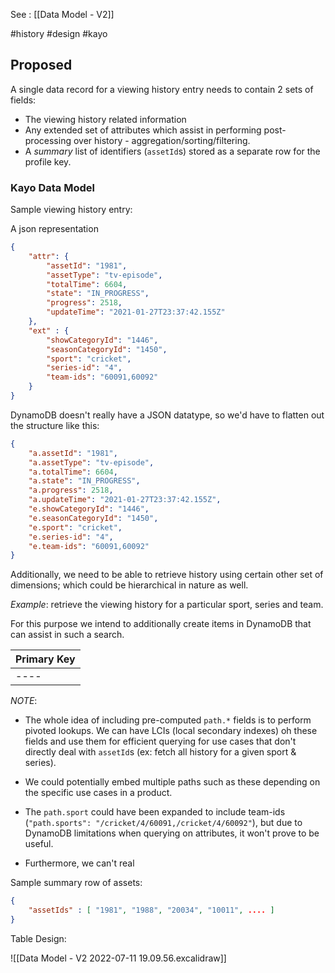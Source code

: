 See : [[Data Model - V2]]

#history #design #kayo 

## Proposed

A single data record for a viewing history entry needs to contain 2 sets of fields:
- The viewing history related information
- Any extended set of attributes which assist in performing post-processing over history - aggregation/sorting/filtering.
- A _summary_ list of identifiers (`assetId`s) stored as a separate row for the profile key.

### Kayo Data Model

Sample viewing history entry:

A json representation

```json
{
	"attr": {
		"assetId": "1981",    
		"assetType": "tv-episode",
		"totalTime": 6604,
		"state": "IN_PROGRESS",
		"progress": 2518,
		"updateTime": "2021-01-27T23:37:42.155Z"
	},
	"ext" : {
		"showCategoryId": "1446",
		"seasonCategoryId": "1450",
		"sport": "cricket",
		"series-id": "4",
		"team-ids": "60091,60092"
	}
}
```

DynamoDB doesn't really have a JSON datatype, so we'd have to flatten out the structure like this:

```json
{
	"a.assetId": "1981",    
	"a.assetType": "tv-episode",
	"a.totalTime": 6604,
	"a.state": "IN_PROGRESS",
	"a.progress": 2518,
	"a.updateTime": "2021-01-27T23:37:42.155Z",
	"e.showCategoryId": "1446",
	"e.seasonCategoryId": "1450",
	"e.sport": "cricket",
	"e.series-id": "4",
	"e.team-ids": "60091,60092"
}
```

Additionally, we need to be able to retrieve history using certain other set of dimensions; which could be hierarchical in nature as well.

*Example*: retrieve the viewing history for a particular sport, series and team.

For this purpose we intend to additionally create items in DynamoDB that can assist in such a search.

| Primary Key |
| ----------- |
| ---- | ------ |



_NOTE_: 
- The whole idea of including pre-computed `path.*` fields is to perform pivoted lookups. We can have LCIs (local secondary indexes) oh these fields and use them for efficient querying for use cases that don't directly deal with `assetId`s (ex: fetch all history for a given sport & series).
- We could potentially embed multiple paths such as these depending on the specific use cases in a product. 


- The `path.sport` could have been expanded to include team-ids (`"path.sports": "/cricket/4/60091,/cricket/4/60092"`), but due to DynamoDB limitations when querying on attributes, it won't prove to be useful. 
- Furthermore, we can't real

Sample summary row of assets:

```json
{
	"assetIds" : [ "1981", "1988", "20034", "10011", .... ]
}
```


Table Design:

![[Data Model - V2 2022-07-11 19.09.56.excalidraw]]


